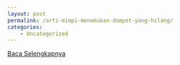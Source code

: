 ```yaml
---
layout: post
permalink: /arti-mimpi-menemukan-dompet-yang-hilang/
categories:
    - Uncategorized
---
```


[Baca Selengkapnya](/08)